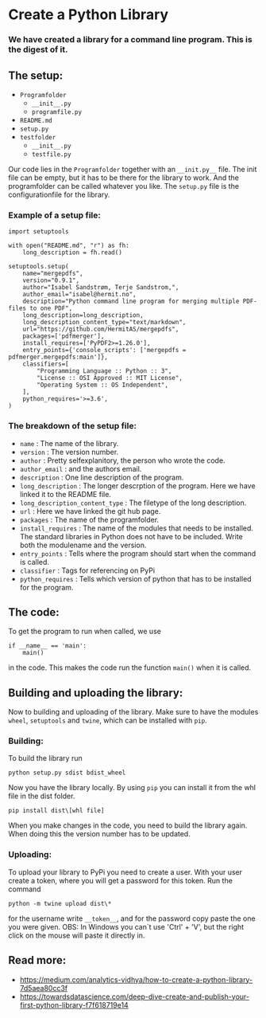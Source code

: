 # Create a Python Library
### We have created a library for a command line program. This is the digest of it.

## The setup:

* `Programfolder`
    * ```__init__.py```
    * ```programfile.py```
* ```README.md```
* ```setup.py```
* ```testfolder```
    * ```__init__.py```
    * ```testfile.py```


Our code lies in the ```Programfolder``` together with an ```__init.py__``` file. The init file can be empty, but it has to be there for the library to work. And the programfolder can be called whatever you like. The ```setup.py``` file is the configurationfile for the library. 

### Example of a setup file:
```
import setuptools

with open("README.md", "r") as fh:
    long_description = fh.read()

setuptools.setup(
    name="mergepdfs", 
    version="0.9.1",
    author="Isabel Sandstrøm, Terje Sandstrom,",
    author_email="isabel@hermit.no",
    description="Python command line program for merging multiple PDF-files to one PDF",
    long_description=long_description,
    long_description_content_type="text/markdown",
    url="https://github.com/HermitAS/mergepdfs",
    packages=['pdfmerger'],
    install_requires=['PyPDF2>=1.26.0'],
    entry_points={'console_scripts': ['mergepdfs = pdfmerger.mergepdfs:main']},
    classifiers=[
        "Programming Language :: Python :: 3",
        "License :: OSI Approved :: MIT License",
        "Operating System :: OS Independent",
    ],
    python_requires='>=3.6',
)
```

### The breakdown of the setup file:

* ```name``` : The name of the library.
* ```version``` : The version number.
* ```author``` : Pretty selfexplanitory, the person who wrote the code.
* ```author_email``` : and the authors email.
* ```description``` : One line description of the program.
* ```long_description``` : The longer descrption of the program. Here we have linked it to the README file.
* ```long_description_content_type``` : The filetype of the long description.
* ```url``` : Here we have linked the git hub page.
* ```packages``` : The name of the programfolder.
* ```install_requires``` : The name of the modules that needs to be installed. The standard libraries in Python does not have to be included. Write both the modulename and the version. 
* ```entry_points``` : Tells where the program should start when the command is called.
* ```classifier``` : Tags for referencing on PyPi
* ```python_requires``` : Tells which version of python that has to be installed for the program.

## The code:
To get the program to run when called, we use 

```
if __name__ == 'main':
    main()
```
in the code. This makes the code run the function ```main()``` when it is called.

## Building and uploading the library:

Now to building and uploading of the library. Make sure to have the modules ```wheel```, ```setuptools``` and ```twine```, which can be installed with ```pip```.

### Building:
To build the library run
```
python setup.py sdist bdist_wheel
```
Now you have the library locally. By using ```pip``` you can install it from the whl file in the dist folder. 
```
pip install dist\[whl file]
```

When you make changes in the code, you need to build the library again. When doing this the version number has to be updated.

### Uploading:
To upload your library to PyPi you need to create a user. With your user create a token, where you will get a password for this token.
Run the command 
```
python -m twine upload dist\*
```
for the username write ```__token__```, and for the password copy paste the one you were given. 
OBS: In Windows you can`t use 'Ctrl' + 'V', but the right click on the mouse will paste it directly in.

## Read more:
* https://medium.com/analytics-vidhya/how-to-create-a-python-library-7d5aea80cc3f
* https://towardsdatascience.com/deep-dive-create-and-publish-your-first-python-library-f7f618719e14
